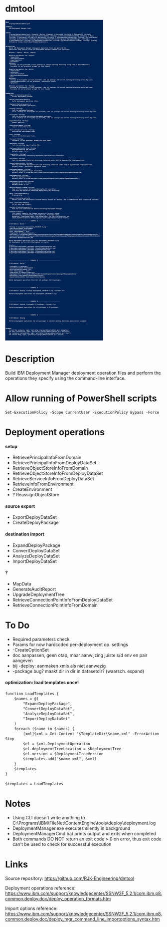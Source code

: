 # dmtool

![.\dmtool.ps1 -Help](help.png)

# Description

Build IBM Deployment Manager deployment operation files and perform the
operations they specify using the command-line interface.

# Allow running of PowerShell scripts

```
Set-ExecutionPolicy -Scope CurrentUser -ExecutionPolicy Bypass -Force
```

# Deployment operations

#### setup
* RetrievePrincipalInfoFromDomain
* RetrievePrincipalInfoFromDeployDataSet
* RetrieveObjectStoreInfoFromDomain
* RetrieveObjectStoreInfoFromDeployDataSet
* RetrieveServiceInfoFromDeployDataSet
* RetrieveInfoFromEnvironment
* CreateEnvironment
* ? ReassignObjectStore


#### source export
* ExportDeployDataSet
* CreateDeployPackage

#### destination import
* ExpandDeployPackage
* ConvertDeployDataSet
* AnalyzeDeployDataSet
* ImportDeployDataSet

#### ?
* MapData
* GenerateAuditReport
* UpgradeDeploymentTree
* RetrieveConnectionPointInfoFromDeployDataSet
* RetrieveConnectionPointInfoFromDomain


# To Do

* Required parameters check
* Params for now hardcoded per-deployment op. settings
* -CreateOptionSet
* doc aanpassen, geen otap, maar aanwijzing juiste s/d env en pair aangeven
* bij -deploy: aanmaken xmls als niet aanwezig
* -package bug? maakt dir in dir in datasetdir? (waarsch. expand)

#### optimization: load templates once!

```
function LoadTemplates {
    $names = @(
        "ExpandDeployPackage",
        "ConvertDeployDataSet",
        "AnalyzeDeployDataSet",
        "ImportDeployDataSet"
    )
    foreach ($name in $names) {
        [xml]$xml = Get-Content "$TemplateDir\$name.xml" -ErrorAction Stop
        $el = $xml.DeploymentOperation
        $el.deploymentTreeLocation = $DeploymentTree
        $el.version = $DeploymentTreeVersion
        $templates.add("$name.xml", $xml)
    }
    $templates
}

$templates = LoadTemplates
```

# Notes

* Using CLI doesn't write anything to C:\Programs\IBM\FileNet\ContentEngine\tools\deploy\deployment.log
* DeploymentManager.exe executes silently in background
* DeploymentManagerCmd.bat prints output and exits when completed
* Both commands DO NOT return an exit code > 0 on error, thus exit code can't be used to check for successful execution

# Links

Source repository:
https://github.com/RJK-Engineering/dmtool

Deployment operations reference:
https://www.ibm.com/support/knowledgecenter/SSNW2F_5.2.1/com.ibm.p8.common.deploy.doc/deploy_operation_formats.htm

Import options reference:
https://www.ibm.com/support/knowledgecenter/SSNW2F_5.2.1/com.ibm.p8.common.deploy.doc/deploy_mgr_command_line_importoptions_syntax.htm
